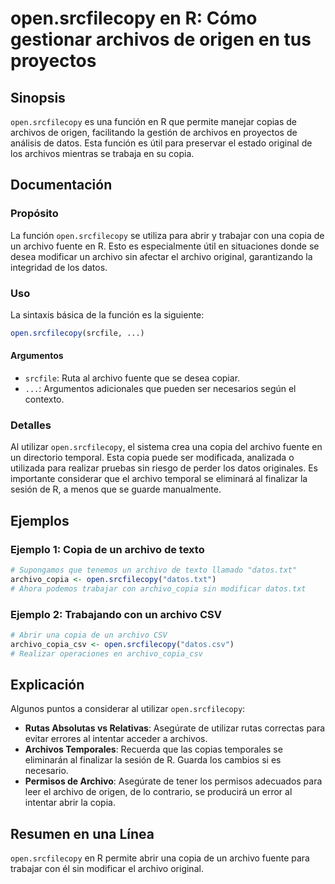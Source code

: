 <!--
Meta Description: # open.srcfilecopy en R: Cómo gestionar archivos de origen en tus proyectos ## Sinopsis `open.srcfilecopy` es una función en R que permite manejar cop...
Meta Keywords: archivo, open, srcfilecopy, copia, que
-->

# open.srcfilecopy en R: Cómo gestionar archivos de origen en tus proyectos

## Sinopsis
`open.srcfilecopy` es una función en R que permite manejar copias de archivos de origen, facilitando la gestión de archivos en proyectos de análisis de datos. Esta función es útil para preservar el estado original de los archivos mientras se trabaja en su copia.

## Documentación
### Propósito
La función `open.srcfilecopy` se utiliza para abrir y trabajar con una copia de un archivo fuente en R. Esto es especialmente útil en situaciones donde se desea modificar un archivo sin afectar el archivo original, garantizando la integridad de los datos.

### Uso
La sintaxis básica de la función es la siguiente:

```R
open.srcfilecopy(srcfile, ...)
```

#### Argumentos
- `srcfile`: Ruta al archivo fuente que se desea copiar.
- `...`: Argumentos adicionales que pueden ser necesarios según el contexto.

### Detalles
Al utilizar `open.srcfilecopy`, el sistema crea una copia del archivo fuente en un directorio temporal. Esta copia puede ser modificada, analizada o utilizada para realizar pruebas sin riesgo de perder los datos originales. Es importante considerar que el archivo temporal se eliminará al finalizar la sesión de R, a menos que se guarde manualmente.

## Ejemplos
### Ejemplo 1: Copia de un archivo de texto
```R
# Supongamos que tenemos un archivo de texto llamado "datos.txt"
archivo_copia <- open.srcfilecopy("datos.txt")
# Ahora podemos trabajar con archivo_copia sin modificar datos.txt
```

### Ejemplo 2: Trabajando con un archivo CSV
```R
# Abrir una copia de un archivo CSV
archivo_copia_csv <- open.srcfilecopy("datos.csv")
# Realizar operaciones en archivo_copia_csv
```

## Explicación
Algunos puntos a considerar al utilizar `open.srcfilecopy`:
- **Rutas Absolutas vs Relativas**: Asegúrate de utilizar rutas correctas para evitar errores al intentar acceder a archivos.
- **Archivos Temporales**: Recuerda que las copias temporales se eliminarán al finalizar la sesión de R. Guarda los cambios si es necesario.
- **Permisos de Archivo**: Asegúrate de tener los permisos adecuados para leer el archivo de origen, de lo contrario, se producirá un error al intentar abrir la copia.

## Resumen en una Línea
`open.srcfilecopy` en R permite abrir una copia de un archivo fuente para trabajar con él sin modificar el archivo original.